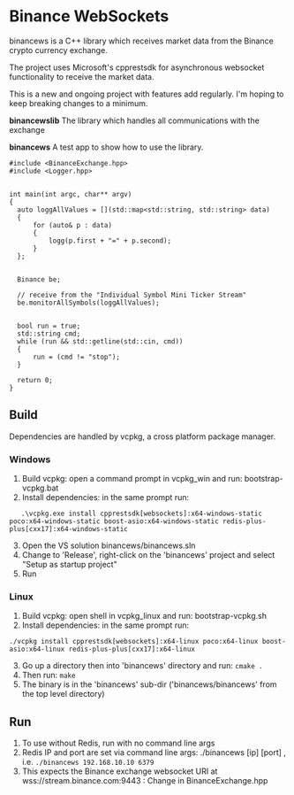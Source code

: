 # Binance WebSockets
binancews is a C++ library which receives market data from the Binance crypto currency exchange. 

The project uses Microsoft's cpprestsdk for asynchronous websocket functionality to receive the market data.

This is a new and ongoing project with features add regularly. I'm hoping to keep breaking changes to a minimum.


**binancewslib**
The library which handles all communications with the exchange

**binancews**
A test app to show how to use the library. 


```
#include <BinanceExchange.hpp>
#include <Logger.hpp>


int main(int argc, char** argv)
{
  auto loggAllValues = [](std::map<std::string, std::string> data)
  {
      for (auto& p : data)
      {
          logg(p.first + "=" + p.second);
      }
  };


  Binance be;
  
  // receive from the "Individual Symbol Mini Ticker Stream"
  be.monitorAllSymbols(loggAllValues);


  bool run = true;
  std::string cmd;
  while (run && std::getline(std::cin, cmd))
  {
      run = (cmd != "stop");
  }

  return 0;
}
```


## Build

Dependencies are handled by vcpkg, a cross platform package manager.

### Windows
1. Build vcpkg: open a command prompt in vcpkg_win and run:   bootstrap-vcpkg.bat
2. Install dependencies: in the same prompt run:
```
   .\vcpkg.exe install cpprestsdk[websockets]:x64-windows-static poco:x64-windows-static boost-asio:x64-windows-static redis-plus-plus[cxx17]:x64-windows-static
```
3. Open the VS solution binancews/binancews.sln
4. Change to 'Release', right-click on the 'binancews' project and select "Setup as startup project"
5. Run


### Linux
1. Build vcpkg: open shell in vcpkg_linux and run:  bootstrap-vcpkg.sh
2. Install dependencies: in the same prompt run:
```
./vcpkg install cpprestsdk[websockets]:x64-linux poco:x64-linux boost-asio:x64-linux redis-plus-plus[cxx17]:x64-linux
```
3. Go up a directory then into 'binancews' directory and run:   ```cmake .```
4. Then run: ```make```
5. The binary is in the 'binancews' sub-dir ('binancews/binancews' from the top level directory) 


## Run
1. To use without Redis, run with no command line args
2. Redis IP and port are set via command line args:   ./binancews [ip] [port]  , i.e. ```./binancews 192.168.10.10 6379``` 
3. This expects the Binance exchange websocket URI at wss://stream.binance.com:9443  :  Change in BinanceExchange.hpp
